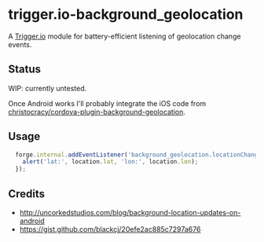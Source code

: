 # trigger.io-background_geolocation

A [Trigger.io](http://trigger.io/) module for battery-efficient listening of geolocation change events.

## Status

WIP: currently untested.

Once Android works I'll probably integrate the iOS code from [christocracy/cordova-plugin-background-geolocation](https://github.com/christocracy/cordova-plugin-background-geolocation).

## Usage

```javascript
  forge.internal.addEventListener('background_geolocation.locationChanged', function(location) {
    alert('lat:', location.lat, 'lon:', location.lon);
  });
```

## Credits

* http://uncorkedstudios.com/blog/background-location-updates-on-android
* https://gist.github.com/blackcj/20efe2ac885c7297a676


